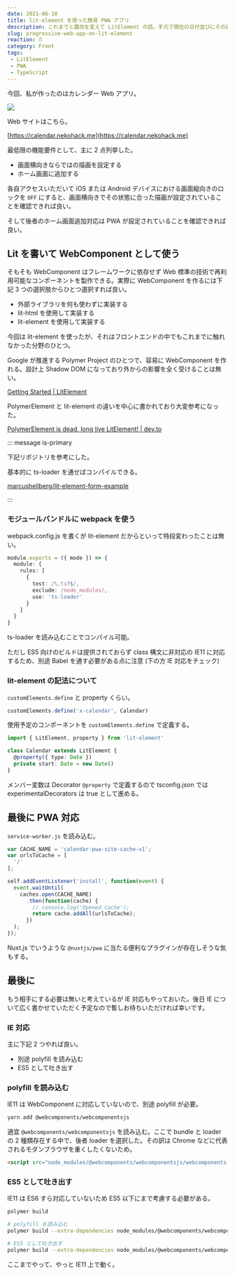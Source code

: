 ```yaml
---
date: 2021-06-10
title: lit-element を使った簡易 PWA アプリ
description: これまでと趣向を変えて LitElement の話。手元で現在の日付並びにその週が見てとれる簡易 PWA アプリを製作しました。
slug: progressive-web-app-on-lit-element
reaction: ⏰
category: Front
tags: 
 - LitElement
 - PWA
 - TypeScript
---
```


今回、私が作ったのはカレンダー Web アプリ。

![](https://i.imgur.com/zjCCGCF.jpg)

Web サイトはこちら。

[https://calendar.nekohack.me](https://calendar.nekohack.me)

最低限の機能要件として、主に 2 点列挙した。

- 画面横向きならではの描画を設定する
- ホーム画面に追加する

各自アクセスいただいて iOS または Android デバイスにおける画面縦向きのロックを `OFF` にすると、画面横向きでその状態に合った描画が設定されていることを確認できれば良い。

そして後者のホーム画面追加対応は PWA が設定されていることを確認できれば良い。

## Lit を書いて WebComponent として使う

そもそも WebComponent はフレームワークに依存せず Web 標準の技術で再利用可能なコンポーネントを製作できる。実際に WebComponent を作るには下記 3 つの選択肢からひとつ選択すれば良い。

- 外部ライブラリを何も使わずに実装する
- lit-html を使用して実装する
- lit-element を使用して実装する

今回は lit-element を使ったが、それはフロントエンドの中でもこれまでに触れなかった分野のひとつ。

Google が推進する Polymer Project のひとつで、容易に WebComponent を作れる。設計上 Shadow DOM になっており外からの影響を全く受けることは無い。

[Getting Started | LitElement](https://lit-element.polymer-project.org/guide/start)

PolymerElement と lit-element の違いを中心に書かれており大変参考になった。

[PolymerElement is dead, long live LitElement! | dev.to](https://dev.to/julcasans/polymerelement-is-dead-long-live-litelement-5f45)

::: message is-primary

下記リポジトリを参考にした。

基本的に ts-loader を通せばコンパイルできる。

[marcushellberg/lit-element-form-example](https://github.com/marcushellberg/lit-element-form-example)

:::

### モジュールバンドルに webpack を使う

webpack.config.js を書くが lit-element だからといって特段変わったことは無い。

```ts
module.exports = ({ mode }) => {
  module: {
    rules: [
      {
        test: /\.ts?$/,
        exclude: /node_modules/,
        use: 'ts-loader'
      }
    ]
  }
}
```

ts-loader を読み込むことでコンパイル可能。

ただし ES5 向けのビルドは提供されておらず class 構文に非対応の IE11 に対応するため、別途 Babel を通す必要がある点に注意 (下の方 IE 対応をチェック)

### lit-element の記法について

`customElements.define` と property くらい。

```ts
customElements.define('x-calendar', Calendar)
```

使用予定のコンポーネントを `customElements.define` で定義する。

```ts
import { LitElement, property } from 'lit-element'

class Calendar extends LitElement {
  @property({ type: Date })
  private start: Date = new Date()
}
```

メンバー変数は Decorator `@property` で定義するので tsconfig.json では experimentalDecorators は true として進める。

## 最後に PWA 対応

`service-worker.js` を読み込む。

```js
var CACHE_NAME = 'calendar-pwa-site-cache-v1';
var urlsToCache = [
  '/'
];

self.addEventListener('install', function(event) {
  event.waitUntil(
    caches.open(CACHE_NAME)
      .then(function(cache) {
        // console.log('Opened cache');
        return cache.addAll(urlsToCache);
      })
  );
});
```

Nuxt.js でいうような `@nuxtjs/pwa` に当たる便利なプラグインが存在しそうな気もする。

## 最後に

もう相手にする必要は無いと考えているが IE 対応もやっておいた。後日 IE について広く書かせていただく予定なので暫しお待ちいただければ幸いです。

### IE 対応

主に下記 2 つやれば良い。

- 別途 polyfill を読み込む
- ES5 として吐き出す

### polyfill を読み込む

IE11 は WebComponent に対応していないので、別途 polyfill が必要。

```bash
yarn add @webcomponents/webcomponentsjs
```

適宜 `@webcomponents/webcomponentsjs` を読み込む。ここで bundle と loader の 2 種類存在する中で、後者 loader を選択した。その訳は Chrome などに代表されるモダンブラウザを重くしたくないため。

```html
<script src="node_modules/@webcomponents/webcomponentsjs/webcomponents-loader.js" defer></script>
```

### ES5 として吐き出す

IE11 は ES6 すら対応していないため ES5 以下にまで考慮する必要がある。

```bash
polymer build

# polyfill を読み込む
polymer build --extra-dependencies node_modules/@webcomponents/webcomponentsjs/webcomponents-loader.js

# ES5 として吐き出す
polymer build --extra-dependencies node_modules/@webcomponents/webcomponentsjs/webcomponents-loader.js --js-compile
```

ここまでやって、やっと IE11 上で動く。
